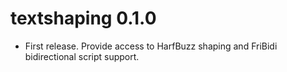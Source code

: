 # textshaping 0.1.0

* First release. Provide access to HarfBuzz shaping and FriBidi bidirectional 
  script support.
